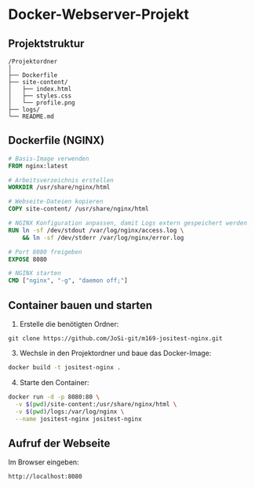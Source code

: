 # Docker-Webserver-Projekt

## Projektstruktur
```
/Projektordner
│
├── Dockerfile
├── site-content/
│   ├── index.html
│   ├── styles.css
│   └── profile.png
├── logs/
└── README.md
```


## Dockerfile (NGINX)
```dockerfile
# Basis-Image verwenden
FROM nginx:latest

# Arbeitsverzeichnis erstellen
WORKDIR /usr/share/nginx/html

# Webseite-Dateien kopieren
COPY site-content/ /usr/share/nginx/html

# NGINX Konfiguration anpassen, damit Logs extern gespeichert werden
RUN ln -sf /dev/stdout /var/log/nginx/access.log \
    && ln -sf /dev/stderr /var/log/nginx/error.log

# Port 8080 freigeben
EXPOSE 8080

# NGINX starten
CMD ["nginx", "-g", "daemon off;"]
```

## Container bauen und starten
1. Erstelle die benötigten Ordner:

```
git clone https://github.com/JoSi-git/m169-jositest-nginx.git
```

3. Wechsle in den Projektordner und baue das Docker-Image:
```bash
docker build -t jositest-nginx .
```

4. Starte den Container:
```bash
docker run -d -p 8080:80 \
  -v $(pwd)/site-content:/usr/share/nginx/html \
  -v $(pwd)/logs:/var/log/nginx \
  --name jositest-nginx jositest-nginx
  ```

## Aufruf der Webseite
Im Browser eingeben:
```
http://localhost:8080
```
